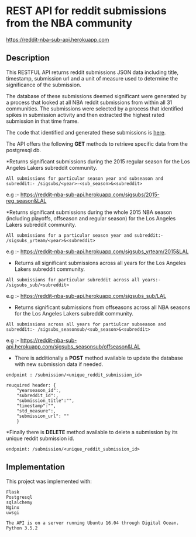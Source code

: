 # REST API for reddit submissions from the NBA community
https://reddit-nba-sub-api.herokuapp.com

## Description

This RESTFUL API returns reddit submissions JSON data including title, timestamp, submission url and a unit of measure used to determine the significance of the submission. 

The database of these submissions deemed significant were generated by a process that looked at all NBA reddit submissions from within all 31 communities. The submissions were selected by a process that identified spikes in submission activity and then extracted the highest rated submission in that time frame.

The code that identified and generated these submissions is [here](https://github.com/nabeel-h/port.io/blob/master/Notebooks/nba_reddit/On%20generating%20significant%20submission%20dates%20from%20a%20subreddit%20period.ipynb).

The API offers the following __GET__ methods to retrieve specific data from the postgresql db.

*Returns significant submissions during the 2015 regular season for the Los Angeles Lakers subreddit community.

```All submissions for particular season year and subseason and subreddit:- /sigsubs/<year>-<sub_season>&<subreddit>```

e.g :- https://reddit-nba-sub-api.herokuapp.com/sigsubs/2015-reg_season&LAL

*Returns significant submissions during the whole 2015 NBA season (including playoffs, offseason and regular season) for the Los Angeles Lakers subreddit community.

```All submissions for a particular season year and subreddit:- /sigsubs_yrteam/<year>&<subreddit>```

e.g :- https://reddit-nba-sub-api.herokuapp.com/sigsubs_yrteam/2015&LAL


* Returns all significant submissions across all years for the Los Angeles Lakers subreddit community.

```All submissions for particular subreddit across all years:- /sigsubs_sub/<subreddit>```

e.g :- https://reddit-nba-sub-api.herokuapp.com/sigsubs_sub/LAL


* Returns significant submissions from offseasons across all NBA seasons for the Los Angeles Lakers subreddit community.

```All submissions across all years for partiulcar subseason and subreddit:- /sigsubs_seasonsub/<sub_season>&<subreddit>```

e.g :- https://reddit-nba-sub-api.herokuapp.com/sigsubs_seasonsub/offseason&LAL


* There is additionally a __POST__ method available to update the database with new submission data if needed.

```endpoint : /submission/<unique_reddit_submission_id>```
```
reuquired header: {
	"yearseason_id":,
	"subreddit_id":,
	"submission_title":"",
	"timestamp":"",
	"std_measure":,
	"submission_url": ""
	}
```
	
*Finally there is __DELETE__ method available to delete a submission by its unique reddit submission id.

```endpoint: /submission/<unique_reddit_submission_id>```


## Implementation

This project was implemented with:
```
Flask
Postgresql
sqlalchemy
Nginx
uwsgi

The API is on a server running Ubuntu 16.04 through Digital Ocean.
Python 3.5.2
```

